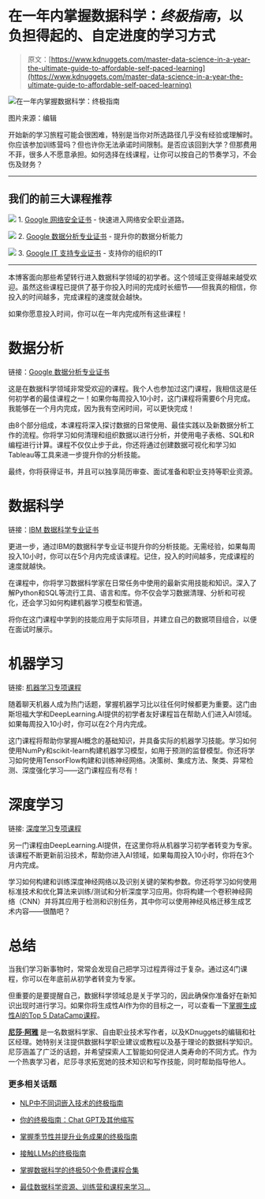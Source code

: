 # 在一年内掌握数据科学：*终极指南*，以负担得起的、自定进度的学习方式

> 原文：[https://www.kdnuggets.com/master-data-science-in-a-year-the-ultimate-guide-to-affordable-self-paced-learning](https://www.kdnuggets.com/master-data-science-in-a-year-the-ultimate-guide-to-affordable-self-paced-learning)

![在一年内掌握数据科学：*终极指南*](../Images/d534c4409e7aeb3ac7df471bbf23bdc6.png)

图片来源：编辑

开始新的学习旅程可能会很困难，特别是当你对所选路径几乎没有经验或理解时。你应该参加训练营吗？但也许你无法承诺时间限制。是否应该回到大学？但那费用不菲，很多人不愿意承担。如何选择在线课程，让你可以按自己的节奏学习，不会伤及财务？

* * *

## 我们的前三大课程推荐

![](../Images/0244c01ba9267c002ef39d4907e0b8fb.png) 1\. [Google 网络安全证书](https://www.kdnuggets.com/google-cybersecurity) - 快速进入网络安全职业道路。

![](../Images/e225c49c3c91745821c8c0368bf04711.png) 2\. [Google 数据分析专业证书](https://www.kdnuggets.com/google-data-analytics) - 提升你的数据分析能力

![](../Images/0244c01ba9267c002ef39d4907e0b8fb.png) 3\. [Google IT 支持专业证书](https://www.kdnuggets.com/google-itsupport) - 支持你的组织的IT

* * *

本博客面向那些希望转行进入数据科学领域的初学者。这个领域正变得越来越受欢迎。虽然这些课程已提供了基于你投入时间的完成时长细节——但我真的相信，你投入的时间越多，完成课程的速度就会越快。

如果你愿意投入时间，你可以在一年内完成所有这些课程！

# 数据分析

链接：[Google 数据分析专业证书](https://imp.i384100.net/q43M5g)

这是在数据科学领域非常受欢迎的课程。我个人也参加过这门课程，我相信这是任何初学者的最佳课程之一！如果你每周投入10小时，这门课程将需要6个月完成。我能够在一个月内完成，因为我有空闲时间，可以更快完成！

由8个部分组成，本课程将深入探讨数据的日常使用、最佳实践以及新数据分析工作的流程。你将学习如何清理和组织数据以进行分析，并使用电子表格、SQL和R编程进行计算。课程不仅仅止步于此，你还将通过创建数据可视化和学习如Tableau等工具来进一步提升你的分析技能。

最终，你将获得证书，并且可以独享简历审查、面试准备和职业支持等职业资源。

# 数据科学

链接：[IBM 数据科学专业证书](https://imp.i384100.net/xk3MAy)

更进一步，通过IBM的数据科学专业证书提升你的分析技能。无需经验，如果每周投入10小时，你可以在5个月内完成该课程。记住，投入的时间越多，完成课程的速度就越快。

在课程中，你将学习数据科学家在日常任务中使用的最新实用技能和知识。深入了解Python和SQL等流行工具、语言和库。你不仅会学习数据清理、分析和可视化，还会学习如何构建机器学习模型和管道。

将你在这门课程中学到的技能应用于实际项目，并建立自己的数据项目组合，以便在面试时展示。

# 机器学习

链接: [机器学习专项课程](https://imp.i384100.net/6e9j2m)

随着聊天机器人成为热门话题，掌握机器学习比以往任何时候都更为重要。这门由斯坦福大学和DeepLearning.AI提供的初学者友好课程旨在帮助人们进入AI领域。如果每周投入10小时，你可以在2个月内完成。

这门课程将帮助你掌握AI概念的基础知识，并具备实际的机器学习技能。学习如何使用NumPy和scikit-learn构建机器学习模型，如用于预测的监督模型。你还将学习如何使用TensorFlow构建和训练神经网络。决策树、集成方法、聚类、异常检测、深度强化学习——这门课程应有尽有！

# 深度学习

链接: [深度学习专项课程](https://imp.i384100.net/GmBWA9)

另一门课程由DeepLearning.AI提供，在这里你将从机器学习初学者转变为专家。该课程不断更新前沿技术，帮助你进入AI领域，如果每周投入10小时，你将在3个月内完成。

学习如何构建和训练深度神经网络以及识别关键的架构参数。你还将学习如何使用标准技术和优化算法来训练/测试和分析深度学习应用。你将构建一个卷积神经网络（CNN）并将其应用于检测和识别任务，其中你可以使用神经风格迁移生成艺术内容——很酷吧？

# 总结

当我们学习新事物时，常常会发现自己把学习过程弄得过于复杂。通过这4门课程，你可以在年底前从初学者转变为专家。

但重要的是要提醒自己，数据科学领域总是关于学习的，因此确保你准备好在新知识出现时进行学习。如果你将生成性AI作为你的目标之一，可以查看一下[掌握生成性AI的Top 5 DataCamp课程](/top-5-datacamp-courses-for-mastering-generative-ai)。

[](https://www.linkedin.com/in/nisha-arya-ahmed/)****[尼莎·阿雅](https://www.linkedin.com/in/nisha-arya-ahmed/)**** 是一名数据科学家、自由职业技术写作者，以及KDnuggets的编辑和社区经理。她特别关注提供数据科学职业建议或教程以及基于理论的数据科学知识。尼莎涵盖了广泛的话题，并希望探索人工智能如何促进人类寿命的不同方式。作为一个热衷学习者，尼莎寻求拓宽她的技术知识和写作技能，同时帮助指导他人。

### 更多相关话题

+   [NLP中不同词嵌入技术的终极指南](https://www.kdnuggets.com/2021/11/guide-word-embedding-techniques-nlp.html)

+   [你的终极指南：Chat GPT及其他缩写](https://www.kdnuggets.com/2023/06/ultimate-guide-chat-gpt-abbreviations.html)

+   [掌握季节性并提升业务成果的终极指南](https://www.kdnuggets.com/2023/08/media-mix-modeling-ultimate-guide-mastering-seasonality-boosting-business-results.html)

+   [接触LLMs的终极指南](https://www.kdnuggets.com/the-ultimate-guide-to-approach-llms)

+   [掌握数据科学的终极50个免费课程合集](https://www.kdnuggets.com/ultimate-collection-of-50-free-courses-for-mastering-data-science)

+   [最佳数据科学资源、训练营和课程来学习…](https://www.kdnuggets.com/2023/12/springboard-best-data-science-resources-bootcamp-courses-learn-data-science-new-year)
